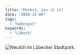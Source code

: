 ```yaml
---
title: "Herbst, yes it is"
date: "2008-11-06"
tags:
  - "Geknipst"
keywords:
  - "Lübeck"
---
```


![Neulich im Lübecker Stadtpark.](/images/codecandies/img_0135.jpg)
